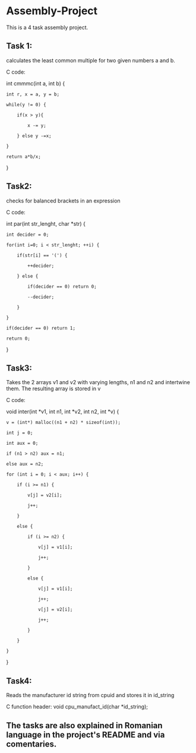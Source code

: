 # Assembly-Project

This is a 4 task assembly project.

## Task 1: 

calculates the least common multiple for two given numbers a and b.

C code: 

int cmmmc(int a, int b) {

    int r, x = a, y = b;
    
    while(y != 0) {
    
        if(x > y){
        
            x -= y;
            
        } else y -=x;
        
    }
    
    return a*b/x;
    
}


## Task2: 

checks for balanced brackets in an expression

C code:

int par(int str_lenght, char *str) {

    int decider = 0;
    
    for(int i=0; i < str_lenght; ++i) {
    
        if(str[i] == '(') {
        
            ++decider;
            
        } else {
        
            if(decider == 0) return 0;
            
            --decider;
            
        }
        
    }
    
    if(decider == 0) return 1;
    
    return 0;
    
}

## Task3: 

Takes the 2 arrays v1 and v2 with varying lengths, n1 and n2 and intertwine them. The resulting array is stored in v

C code: 

 void inter(int *v1, int n1, int *v2, int n2, int *v) {
 
    v = (int*) malloc((n1 + n2) * sizeof(int));
    
    int j = 0;
    
    int aux = 0;
    
    if (n1 > n2) aux = n1;
    
    else aux = n2;
    
    for (int i = 0; i < aux; i++) {
    
        if (i >= n1) {
        
            v[j] = v2[i];
            
            j++;
            
        }
        
        else {
        
            if (i >= n2) {
            
                v[j] = v1[i];
                
                j++;
                
            }
            
            else {
            
                v[j] = v1[i];
                
                j++;
                
                v[j] = v2[i];
                
                j++;
                
            }
            
        } 
               
    }
    
}

## Task4: 

Reads the manufacturer id string from cpuid and stores it in id_string

C function header: void cpu_manufact_id(char *id_string);

## The tasks are also explained in Romanian language in the project's README and via comentaries.
